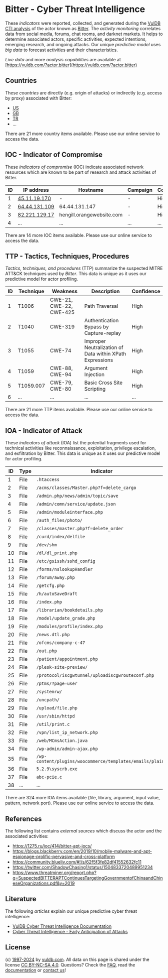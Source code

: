 # Bitter - Cyber Threat Intelligence

These _indicators_ were reported, collected, and generated during the [VulDB CTI analysis](https://vuldb.com/?kb.cti) of the actor known as [Bitter](https://vuldb.com/?actor.bitter). The _activity monitoring_ correlates data from social media, forums, chat rooms, and darknet markets. It helps to determine associated actors, specific activities, expected intentions, emerging research, and ongoing attacks. Our unique _predictive model_ uses _big data_ to forecast activities and their characteristics.

_Live data_ and more _analysis capabilities_ are available at [https://vuldb.com/?actor.bitter](https://vuldb.com/?actor.bitter)

## Countries

These _countries_ are directly (e.g. origin of attacks) or indirectly (e.g. access by proxy) associated with Bitter:

* [US](https://vuldb.com/?country.us)
* [GB](https://vuldb.com/?country.gb)
* [TR](https://vuldb.com/?country.tr)
* ...

There are 21 more country items available. Please use our online service to access the data.

## IOC - Indicator of Compromise

These _indicators of compromise_ (IOC) indicate associated network resources which are known to be part of research and attack activities of Bitter.

ID | IP address | Hostname | Campaign | Confidence
-- | ---------- | -------- | -------- | ----------
1 | [45.11.19.170](https://vuldb.com/?ip.45.11.19.170) | - | - | High
2 | [64.44.131.109](https://vuldb.com/?ip.64.44.131.109) | 64.44.131.147 | - | High
3 | [82.221.129.17](https://vuldb.com/?ip.82.221.129.17) | hengill.orangewebsite.com | - | High
4 | ... | ... | ... | ...

There are 14 more IOC items available. Please use our online service to access the data.

## TTP - Tactics, Techniques, Procedures

_Tactics, techniques, and procedures_ (TTP) summarize the suspected MITRE ATT&CK techniques used by _Bitter_. This data is unique as it uses our predictive model for actor profiling.

ID | Technique | Weakness | Description | Confidence
-- | --------- | -------- | ----------- | ----------
1 | T1006 | CWE-21, CWE-22, CWE-425 | Path Traversal | High
2 | T1040 | CWE-319 | Authentication Bypass by Capture-replay | High
3 | T1055 | CWE-74 | Improper Neutralization of Data within XPath Expressions | High
4 | T1059 | CWE-88, CWE-94 | Argument Injection | High
5 | T1059.007 | CWE-79, CWE-80 | Basic Cross Site Scripting | High
6 | ... | ... | ... | ...

There are 21 more TTP items available. Please use our online service to access the data.

## IOA - Indicator of Attack

These _indicators of attack_ (IOA) list the potential fragments used for technical activities like reconnaissance, exploitation, privilege escalation, and exfiltration by Bitter. This data is unique as it uses our predictive model for actor profiling.

ID | Type | Indicator | Confidence
-- | ---- | --------- | ----------
1 | File | `.htaccess` | Medium
2 | File | `/acms/classes/Master.php?f=delete_cargo` | High
3 | File | `/admin.php/news/admin/topic/save` | High
4 | File | `/admin/comn/service/update.json` | High
5 | File | `/admin/moduleinterface.php` | High
6 | File | `/auth_files/photo/` | High
7 | File | `/classes/master.php?f=delete_order` | High
8 | File | `/curd/index/delfile` | High
9 | File | `/dev/shm` | Medium
10 | File | `/dl/dl_print.php` | High
11 | File | `/etc/gsissh/sshd_config` | High
12 | File | `/forms/nslookupHandler` | High
13 | File | `/forum/away.php` | High
14 | File | `/getcfg.php` | Medium
15 | File | `/h/autoSaveDraft` | High
16 | File | `/index.php` | Medium
17 | File | `/librarian/bookdetails.php` | High
18 | File | `/model/update_grade.php` | High
19 | File | `/modules/profile/index.php` | High
20 | File | `/news.dtl.php` | High
21 | File | `/ofcms/company-c-47` | High
22 | File | `/out.php` | Medium
23 | File | `/patient/appointment.php` | High
24 | File | `/plesk-site-preview/` | High
25 | File | `/protocol/iscgwtunnel/uploadiscgwrouteconf.php` | High
26 | File | `/ptms/?page=user` | High
27 | File | `/systemrw/` | Medium
28 | File | `/uncpath/` | Medium
29 | File | `/upload/file.php` | High
30 | File | `/usr/sbin/httpd` | High
31 | File | `/util/print.c` | High
32 | File | `/vpn/list_ip_network.php` | High
33 | File | `/web/MCmsAction.java` | High
34 | File | `/wp-admin/admin-ajax.php` | High
35 | File | `/wp-content/plugins/woocommerce/templates/emails/plain/` | High
36 | File | `5.2.9\syscrb.exe` | High
37 | File | `abc-pcie.c` | Medium
38 | ... | ... | ...

There are 324 more IOA items available (file, library, argument, input value, pattern, network port). Please use our online service to access the data.

## References

The following list contains _external sources_ which discuss the actor and the associated activities:

* https://1275.ru/ioc/414/bitter-apt-iocs/
* https://blogs.blackberry.com/en/2019/10/mobile-malware-and-apt-espionage-prolific-pervasive-and-cross-platform
* https://community.blueliv.com/#!/s/62f5f3fe82df41552632fc11
* https://twitter.com/ShadowChasing1/status/1504833720489951234
* https://www.threatminer.org/report.php?q=SuspectedBITTERAPTContinuesTargetingGovernmentofChinaandChineseOrganizations.pdf&y=2019

## Literature

The following _articles_ explain our unique predictive cyber threat intelligence:

* [VulDB Cyber Threat Intelligence Documentation](https://vuldb.com/?kb.cti)
* [Cyber Threat Intelligence - Early Anticipation of Attacks](https://www.scip.ch/en/?labs.20201022)

## License

(c) [1997-2024](https://vuldb.com/?kb.changelog) by [vuldb.com](https://vuldb.com/?kb.about). All data on this page is shared under the license [CC BY-NC-SA 4.0](https://creativecommons.org/licenses/by-nc-sa/4.0/). Questions? Check the [FAQ](https://vuldb.com/?kb.faq), read the [documentation](https://vuldb.com/?kb) or [contact us](https://vuldb.com/?contact)!
